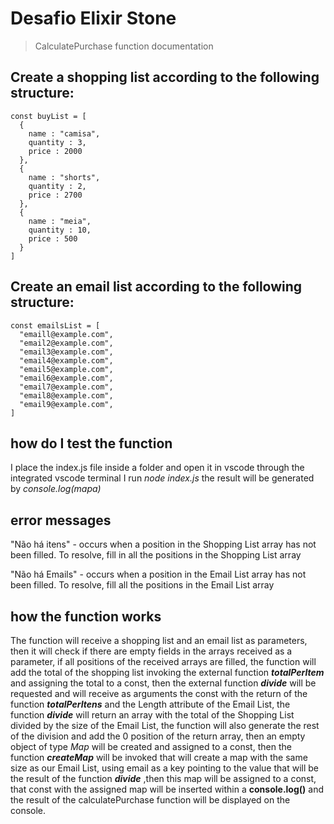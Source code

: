 # Desafio Elixir Stone
> CalculatePurchase function documentation

## Create a shopping list according to the following structure:
```
const buyList = [
  {
    name : "camisa",
    quantity : 3,
    price : 2000
  },
  {
    name : "shorts",
    quantity : 2,
    price : 2700
  },
  {
    name : "meia",
    quantity : 10,
    price : 500
  }
]
```

## Create an email list according to the following structure:
```
const emailsList = [
  "emaill@example.com",
  "email2@example.com",
  "email3@example.com",
  "email4@example.com",
  "email5@example.com",
  "email6@example.com",
  "email7@example.com",
  "email8@example.com",
  "email9@example.com",
]
```

## how do I test the function

I place the index.js file inside a folder and open it in vscode through the integrated vscode terminal I run *node index.js* the result will be generated by *console.log(mapa)*

## error messages 

"Não há itens" - occurs when a position in the Shopping List array has not been filled. To resolve, fill in all the positions in the Shopping List array

"Não há Emails" - occurs when a position in the Email List array has not been filled. To resolve, fill all the positions in the Email List array

## how the function works

The function will receive a shopping list and an email list as parameters, then it will check if there are empty fields in the arrays received as a parameter, if all positions of the received arrays are filled, the function will add the total of the shopping list invoking the external function **_totalPerItem_** and assigning the total to a const, then the external function **_divide_** will be requested and will receive as arguments the const with the return of the function **_totalPerItens_** and the Length attribute of the Email List, the function **_divide_** will return an array with the total of the Shopping List divided by the size of the Email List, the function will also generate the rest of the division and add the 0 position of the return array, then an empty object of type *Map* will be created and assigned to a const, then the function **_createMap_** will be invoked that will create a map with the same size as our Email List, using email as a key pointing to the value that will be the result of the function **_divide_** ,then this map will be assigned to a const, that const with the assigned map will be inserted within a **console.log()** and the result of the calculatePurchase function will be displayed on the console.
